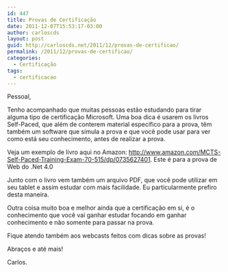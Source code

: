 ```yaml
---
id: 447
title: Provas de Certificação
date: 2011-12-07T15:53:17-03:00
author: carloscds
layout: post
guid: http://carloscds.net/2011/12/provas-de-certificao/
permalink: /2011/12/provas-de-certificao/
categories:
  - Certificação
tags:
  - certificacao
---
```

Pessoal,

Tenho acompanhado que muitas pessoas estão estudando para tirar alguma tipo de certificação Microsoft. Uma boa dica é usarem os livros Self-Paced, que além de conterem material específico para a prova, têm também um software que simula a prova e que você pode usar para ver como está seu conhecimento, antes de realizar a prova.

Veja um exemplo de livro aqui no Amazon: http://www.amazon.com/MCTS-Self-Paced-Training-Exam-70-515/dp/0735627401. Este é para a prova de Web do .Net 4.0

Junto com o livro vem também um arquivo PDF, que você pode utilizar em seu tablet e assim estudar com mais facilidade. Eu particularmente prefiro desta maneira.

Outra coisa muito boa e melhor ainda que a certificação em si, é o conhecimento que você vai ganhar estudar focando em ganhar conhecimento e não somente para passar na prova.

Fique atendo também aos webcasts feitos com dicas sobre as provas!

Abraços e até mais!

Carlos.